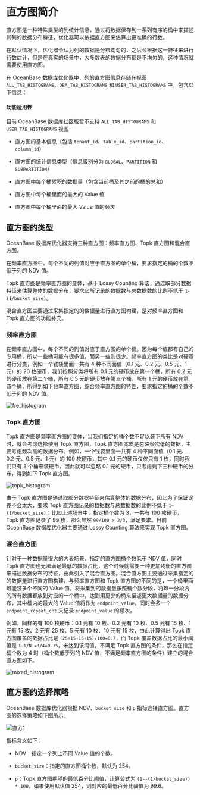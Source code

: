 # 直方图简介

直方图是一种特殊类型的列统计信息，通过将数据保存到一系列有序的桶中来描述其列的数据分布特征，优化器可以依据直方图来估算出更准确的行数。

在默认情况下，优化器会认为列的数据是分布均匀的，之后会根据这一特征来进行行数估计，但是在真实的场景中，大多数表的数据分布都是不均匀的，这种情况就需要使用直方图。

在 OceanBase 数据库优化器中，列的直方图信息存储在视图 `ALL_TAB_HISTOGRAMS`、`DBA_TAB_HISTOGRAMS` 和 `USER_TAB_HISTOGRAMS` 中，包含以下信息：

  <main id="notice" >
    <h4>功能适用性</h4>
    <p>目前 OceanBase 数据库社区版暂不支持 <code>ALL_TAB_HISTOGRAMS</code> 和 <code>USER_TAB_HISTOGRAMS</code> 视图</p>
  </main>

* 直方图的基本信息（包括 `tenant_id`、`table_id`、`partition_id`、`column_id`）

* 直方图的统计信息类型（信息级别分为 `GLOBAL`、`PARTITION` 和 `SUBPARTITION`）

* 直方图中每个桶累积的数据量（包含当前桶及其之前的桶的总和）

* 直方图中每个桶里面的最大的 Value 值

* 直方图中每个桶里面的最大 Value 值的频次

## 直方图的类型

OceanBase 数据库优化器支持三种直方图：频率直方图、Topk 直方图和混合直方图。

在频率直方图中，每个不同的列值对应于直方图的单个桶，要求指定的桶的个数不低于列的 NDV 值。

Topk 直方图是频率直方图的变体，基于 Lossy Counting 算法，通过取部分数据特征来估算整体的数据分布，要求它所记录的数据数与总数据数的比例不低于 `1-(1/bucket_size)`。

混合直方图主要通过采集指定的的数据量进行直方图构建，是对频率直方图和 Topk 直方图的功能补充。

### 频率直方图

在频率直方图中，每个不同的列值对应于直方图的单个桶。因为每个值都有自己的专用桶，所以一些桶可能有很多值，而另一些则很少。频率直方图的类比是对硬币进行分类，例如一个钱袋里面一共有 4 种不同面值（0.1 元、0.2 元、0.5 元、1 元）的 20 枚硬币，我们按照分类将所有 0.1 元的硬币放在第一个桶，所有 0.2 元的硬币放在第二个桶，所有 0.5 元的硬币放在第三个桶，所有 1 元的硬币放在第四个桶，所得到如下频率直方图，综合频率直方图的特性，要求指定的桶的个数不低于列的 NDV 值。

![fre_histogram](https://obbusiness-private.oss-cn-shanghai.aliyuncs.com/doc/img/observer-enterprise/V3.2.3/zh-CN/8.performance-tuning-guide/fre_histogram.png)

### Topk 直方图

Topk 直方图是频率直方图的变体，当我们指定的桶个数不足以装下所有 NDV 时，就会考虑选择使用 Topk 直方图，Topk 直方图本质是忽略频次低的数据，主要考虑频次高的数据分布。例如，一个钱袋里面一共有 4 种不同面值（0.1 元、0.2 元、0.5 元、1 元）的 100 枚硬币，其中 0.1 元的硬币仅仅只有 1 枚，同时我们只有 3 个桶来装硬币，因此就可以忽略 0.1 元的硬币，只考虑剩下三种硬币的分布，得到如下 Topk 直方图。

![topk_histogram](https://obbusiness-private.oss-cn-shanghai.aliyuncs.com/doc/img/observer-enterprise/V3.2.3/zh-CN/8.performance-tuning-guide/topk_histogram.png)


由于 Topk 直方图是通过取部分数据特征来估算整体的数据分布，因此为了保证误差不会太大，要求 Topk 直方图记录的数据数与总数据数的比例不低于 `1–(1/bucket_size)`；比如上述场景中，指定桶个数为 3，一共有 100 枚硬币，Topk 直方图记录了 99 枚，那么显然 `99/100 > 2/3`，满足要求。目前 OceanBase 数据库优化器主要通过 Lossy Counting 算法来实现 Topk 直方图。

### 混合直方图

针对于一种数据量很大的大表场景，指定的直方图桶个数低于 NDV 值，同时 Topk 直方图也无法满足最低的数据占比，这个时候就需要一种更加均衡的直方图来描述数据分布的特征，由此引入了混合直方图。混合直方图主要通过采集指定的的数据量进行直方图构建，与频率直方图和 Topk 直方图的不同的是，一个桶里面可能装多个不同的 Value 值，将采集到的数据量按照桶个数分段，将每一分段内的所有数据都放到对应的一个桶中，达到用更少的桶来描述更大数据量的数据分布，其中桶内的最大的 Value 值将作为 `endpoint_value`，同时会多一个 `endpoint_repeat_cnt` 来记录 `endpoint_value` 的频次。

例如，同样的有 100 枚硬币：0.1 元有 10 枚、0.2 元有 10 枚、0.5 元有 15 枚、1 元有 15 枚、2 元有 25 枚、5 元有 10 枚、10 元有 15 枚，由此计算得出 Topk 直方图覆盖的数据占比是 `(25+15+15+15)/100=0.7`，而 Topk 覆盖数据占比的最小阈值是 `1-1/N =3/4=0.75`，未达到该阈值，不满足 Topk 直方图的条件，那么在指定桶个数为 4 时（桶个数低于列的 NDV 值，不满足频率直方图的条件）建立的混合直方图如下。

![mixed_histogram](https://obbusiness-private.oss-cn-shanghai.aliyuncs.com/doc/img/observer-enterprise/V3.2.3/zh-CN/8.performance-tuning-guide/mixed_histogram.png)


## 直方图的选择策略

OceanBase 数据库优化器根据 NDV、`bucket_size` 和 `p` 指标选择直方图。直方图的选择策略如下图所示。

![直方1](https://help-static-aliyun-doc.aliyuncs.com/assets/img/zh-CN/3149703461/p392712.png)

指标含义如下：

* NDV：指定一个列上不同 Value 值的个数。

* `bucket_size`：指定的直方图桶个数，默认为 254。

* `p`：Topk 直方图期望的最低百分比阈值，计算公式为 `(1--(1/bucket_size)) * 100`。如果使用默认值 254，则对应的最低百分比阈值为 99.6。
